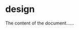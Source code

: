 # design 
<!DOCTYPE html>
<html>
<head>
<title>Title of the document</title>
</head>

<body>
The content of the document......
</body>

</html>
